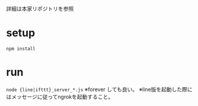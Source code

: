 詳細は本家リポジトリを参照

# setup
`npm install`


# run
`node {line|ifttt}_server_*.js`
※forever しても良い。
※line版を起動した際にはメッセージに従ってngrokを起動すること。


